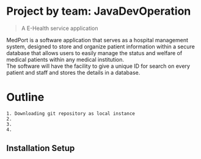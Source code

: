 # Project by team: JavaDevOperation
   > A E-Health service application
<p>MedPort is a software application that serves as a hospital management system, designed to store and organize patient information within a secure database that allows users to easily manage the status and welfare of medical patients within any medical institution. <br>The software will have the facility to give a unique ID for search on every patient and staff and stores the details in a database.</p>


# Outline
    1. Downloading git repository as local instance
    2. 
    3. 
    4. 



## Installation Setup

